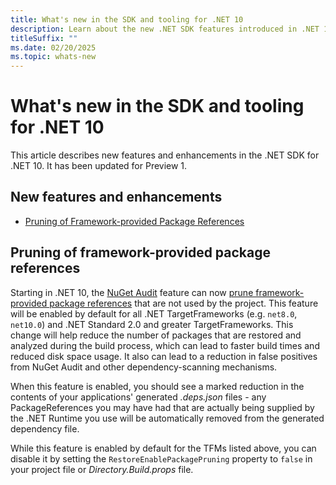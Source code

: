 ```yaml
---
title: What's new in the SDK and tooling for .NET 10
description: Learn about the new .NET SDK features introduced in .NET 10.
titleSuffix: ""
ms.date: 02/20/2025
ms.topic: whats-new
---
```


# What's new in the SDK and tooling for .NET 10

This article describes new features and enhancements in the .NET SDK for .NET 10. It has been updated for Preview 1.

## New features and enhancements

- [Pruning of Framework-provided Package References](#pruning-of-framework-provided-package-references)

## Pruning of framework-provided package references

Starting in .NET 10, the [NuGet Audit](https://learn.microsoft.com/nuget/concepts/auditing-packages) feature can now [prune framework-provided package references](https://github.com/NuGet/Home/blob/451c27180d14214bca60483caee57f0dc737b8cf/accepted/2024/prune-package-reference.md) that are not used by the project. This feature will be enabled by default for all .NET TargetFrameworks (e.g. `net8.0`, `net10.0`) and .NET Standard 2.0 and greater TargetFrameworks. This change will help reduce the number of packages that are restored and analyzed during the build process, which can lead to faster build times and reduced disk space usage. It also can lead to a reduction in false positives from NuGet Audit and other dependency-scanning mechanisms.

When this feature is enabled, you should see a marked reduction in the contents of your applications' generated *.deps.json* files - any PackageReferences you may have had that are actually being supplied by the .NET Runtime you use will be automatically removed from the generated dependency file.

While this feature is enabled by default for the TFMs listed above, you can disable it by setting the `RestoreEnablePackagePruning` property to `false` in your project file or *Directory.Build.props* file.
